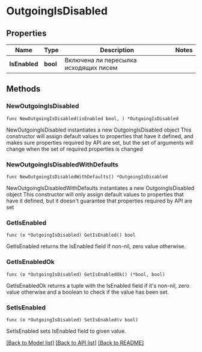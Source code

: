 # OutgoingIsDisabled

## Properties

Name | Type | Description | Notes
------------ | ------------- | ------------- | -------------
**IsEnabled** | **bool** | Включена ли пересылка исходящих писем | 

## Methods

### NewOutgoingIsDisabled

`func NewOutgoingIsDisabled(isEnabled bool, ) *OutgoingIsDisabled`

NewOutgoingIsDisabled instantiates a new OutgoingIsDisabled object
This constructor will assign default values to properties that have it defined,
and makes sure properties required by API are set, but the set of arguments
will change when the set of required properties is changed

### NewOutgoingIsDisabledWithDefaults

`func NewOutgoingIsDisabledWithDefaults() *OutgoingIsDisabled`

NewOutgoingIsDisabledWithDefaults instantiates a new OutgoingIsDisabled object
This constructor will only assign default values to properties that have it defined,
but it doesn't guarantee that properties required by API are set

### GetIsEnabled

`func (o *OutgoingIsDisabled) GetIsEnabled() bool`

GetIsEnabled returns the IsEnabled field if non-nil, zero value otherwise.

### GetIsEnabledOk

`func (o *OutgoingIsDisabled) GetIsEnabledOk() (*bool, bool)`

GetIsEnabledOk returns a tuple with the IsEnabled field if it's non-nil, zero value otherwise
and a boolean to check if the value has been set.

### SetIsEnabled

`func (o *OutgoingIsDisabled) SetIsEnabled(v bool)`

SetIsEnabled sets IsEnabled field to given value.



[[Back to Model list]](../README.md#documentation-for-models) [[Back to API list]](../README.md#documentation-for-api-endpoints) [[Back to README]](../README.md)



